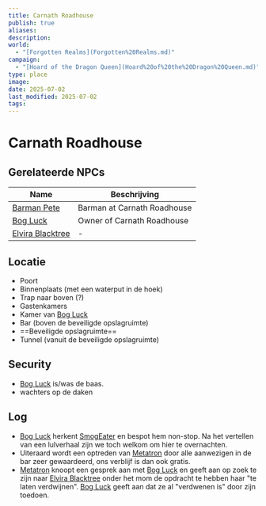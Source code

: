 ```yaml
---
title: Carnath Roadhouse
publish: true
aliases: 
description: 
world:
  - "[Forgotten Realms](Forgotten%20Realms.md)"
campaign:
  - "[Hoard of the Dragon Queen](Hoard%20of%20the%20Dragon%20Queen.md)"
type: place
image: 
date: 2025-07-02
last_modified: 2025-07-02
tags: 
---
```

# Carnath Roadhouse

## Gerelateerde NPCs
| Name                                                         | Beschrijving                |
| ------------------------------------------------------------ | --------------------------- |
| [Barman Pete](/content/Characters/Barman%20Pete.md)           | Barman at Carnath Roadhouse |
| [Bog Luck](/content/Characters/Bog%20Luck.md)                 | Owner of Carnath Roadhouse  |
| [Elvira Blacktree](/content/Characters/Elvira%20Blacktree.md) | \-                          |

## Locatie
- Poort
- Binnenplaats (met een waterput in de hoek)
- Trap naar boven (?)
- Gastenkamers
- Kamer van [Bog Luck](/content/Characters/Bog%20Luck.md)
- Bar (boven de beveiligde opslagruimte)
- ==Beveiligde opslagruimte==
- Tunnel (vanuit de beveiligde opslagruimte)

## Security
- [Bog Luck](/content/Characters/Bog%20Luck.md) is/was de baas.
- wachters op de daken

## Log 
- [Bog Luck](/content/Characters/Bog%20Luck.md) herkent [SmogEater](/content/Characters/Metatron%20and%20The%20Meta%20Band/SmogEater.md) en bespot hem non-stop. Na het vertellen van een lulverhaal zijn we toch welkom om hier te overnachten.
- Uiteraard wordt een optreden van [Metatron](/content/Characters/Metatron%20and%20The%20Meta%20Band/Metatron.md) door alle aanwezigen in de bar zeer gewaardeerd, ons verblijf is dan ook gratis.
- [Metatron](/content/Characters/Metatron%20and%20The%20Meta%20Band/Metatron.md) knoopt een gesprek aan met [Bog Luck](/content/Characters/Bog%20Luck.md) en geeft aan op zoek te zijn naar [Elvira Blacktree](/content/Characters/Elvira%20Blacktree.md) onder het mom de opdracht te hebben haar "te laten verdwijnen". [Bog Luck](/content/Characters/Bog%20Luck.md) geeft aan dat ze al "verdwenen is" door zijn toedoen.  